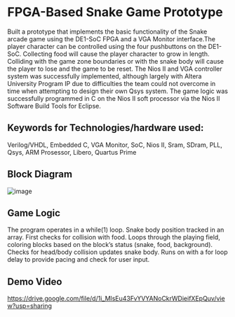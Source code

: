# FPGA-Based Snake Game Prototype
Built a prototype that implements the basic functionality of the Snake arcade game using the DE1-SoC FPGA and a VGA Monitor interface.The player character can be controlled using the four pushbuttons on the DE1-SoC. Collecting food will cause the player character to grow in length. Colliding with the game zone boundaries or with the snake body will cause the player to lose and the game to be reset. The Nios II and VGA controller system was successfully implemented, although largely with Altera University Program IP due to difficulties the team could not overcome in time when attempting to design their own Qsys system. The game logic was successfully programmed in C on the Nios II soft processor via the Nios II Software Build Tools for Eclipse.

## Keywords for Technologies/hardware used:
Verilog/VHDL, Embedded C, VGA Monitor, SoC, Nios II, Sram, SDram, PLL, Qsys, ARM Prosessor, Libero, Quartus Prime

## Block Diagram
![image](https://github.com/ishassharma/FPGA-Based-Snake-Game-Prototype/assets/75325587/baa13cc1-c108-45a4-8f8c-68a6095f3887)

## Game Logic
The program operates in a while(1) loop. Snake body position tracked in an array. First checks for collision with food. Loops through the playing field, coloring blocks based on the block’s status (snake, food, background). Checks for head/body collision updates snake body. Runs on with a for loop delay to provide pacing and check for user input.

## Demo Video
https://drive.google.com/file/d/1i_MlsEu43FvYVYANoCkrWDieifXEpQuv/view?usp=sharing
